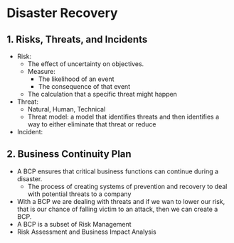 # Disaster Recovery

## 1. Risks, Threats, and Incidents

- Risk:
  - The effect of uncertainty on objectives.
  - Measure:
    - The likelihood of an event
    - The consequence of that event
  - The calculation that a specific threat might happen
- Threat:
  - Natural, Human, Technical
  - Threat model: a model that identifies threats and then identifies a way to either eliminate that threat or reduce
- Incident:

## 2. Business Continuity Plan

- A BCP ensures that critical business functions can continue during a disaster.
  - The process of creating systems of prevention and recovery to deal with potential threats to a company
- With a BCP we are dealing with threats and if we wan to lower our risk, that is our chance of falling victim to an attack, then we can create a BCP.
- A BCP is a subset of Risk Management
- Risk Assessment and Business Impact Analysis
